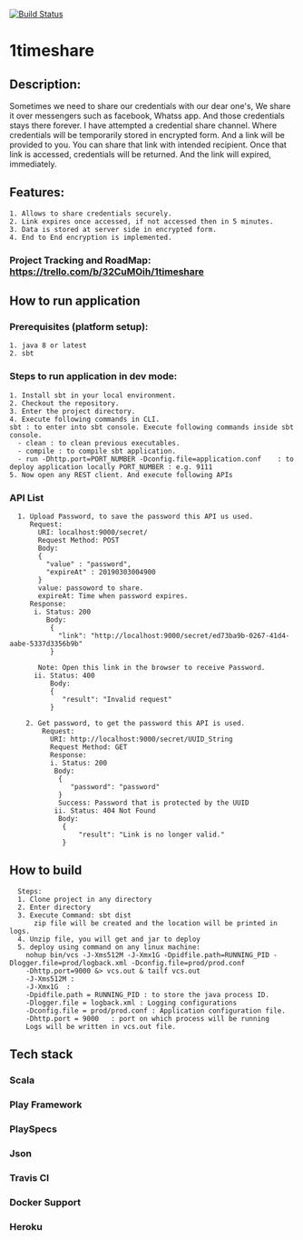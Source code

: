 [![Build Status](https://travis-ci.org/sand1p/1timeshare.svg?branch=master)](https://travis-ci.org/sand1p/1timeshare)
# 1timeshare
## Description: 
Sometimes we need to share our credentials with our dear one's, We share it over messengers such as facebook, Whatss app. And those credentials stays there forever. I have attempted a credential share channel. Where credentials will be temporarily stored in encrypted form. And a link will be provided to you. You can share that link with intended recipient. Once that link is accessed, credentials will be returned. And the link will expired, immediately.

## Features: 
    1. Allows to share credentials securely.
    2. Link expires once accessed, if not accessed then in 5 minutes.
    3. Data is stored at server side in encrypted form.
    4. End to End encryption is implemented.
### Project Tracking and RoadMap: https://trello.com/b/32CuMOih/1timeshare
## How to run application
### Prerequisites (platform setup): 
    1. java 8 or latest
    2. sbt 
### Steps to run application in dev mode: 
    1. Install sbt in your local environment. 
    2. Checkout the repository.
    3. Enter the project directory.
    4. Execute following commands in CLI.
    sbt : to enter into sbt console. Execute following commands inside sbt console.
      - clean : to clean previous executables. 
      - compile : to compile sbt application.
      - run -Dhttp.port=PORT_NUMBER -Dconfig.file=application.conf    : to deploy application locally PORT_NUMBER : e.g. 9111
    5. Now open any REST client. And execute following APIs
### API List
      1. Upload Password, to save the password this API us used. 
         Request: 
           URI: localhost:9000/secret/
           Request Method: POST
           Body:
           { 
             "value" : "password",
             "expireAt" : 20190303004900
           }
           value: passoword to share.
           expireAt: Time when password expires.  
         Response:    
          i. Status: 200 
             Body:
              {
                "link": "http://localhost:9000/secret/ed73ba9b-0267-41d4-aabe-5337d3356b9b"
              }  
              
           Note: Open this link in the browser to receive Password.
          ii. Status: 400 
              Body:
              {
                 "result": "Invalid request"
              } 
                
        2. Get password, to get the password this API is used.
            Request:
              URI: http://localhost:9000/secret/UUID_String
              Request Method: GET   
              Response:
              i. Status: 200
               Body: 
                {
                   "password": "password"
                }
                Success: Password that is protected by the UUID
               ii. Status: 404 Not Found 
                Body: 
                 {
                     "result": "Link is no longer valid."
                 }
## How to build
      Steps: 
      1. Clone project in any directory 
      2. Enter directory 
      3. Execute Command: sbt dist 
          zip file will be created and the location will be printed in logs.
      4. Unzip file, you will get and jar to deploy
      5. deploy using command on any linux machine:  
        nohup bin/vcs -J-Xms512M -J-Xmx1G -Dpidfile.path=RUNNING_PID -Dlogger.file=prod/logback.xml -Dconfig.file=prod/prod.conf 
        -Dhttp.port=9000 &> vcs.out & tailf vcs.out
        -J-Xms512M :
        -J-Xmx1G  :
        -Dpidfile.path = RUNNING_PID : to store the java process ID.
        -Dlogger.file = logback.xml : Logging configurations 
        -Dconfig.file = prod/prod.conf : Application configuration file.
        -Dhttp.port = 9000   : port on which process will be running
        Logs will be written in vcs.out file.
           
##  Tech stack
### Scala 
### Play Framework
### PlaySpecs
### Json 
### Travis CI 
### Docker Support 
### Heroku 
